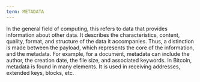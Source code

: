```yaml
---
term: METADATA
---
```


In the general field of computing, this refers to data that provides information about other data. It describes the characteristics, content, quality, format, and structure of the data it accompanies. Thus, a distinction is made between the payload, which represents the core of the information, and the metadata. For example, for a document, metadata can include the author, the creation date, the file size, and associated keywords. In Bitcoin, metadata is found in many elements. It is used in receiving addresses, extended keys, blocks, etc.